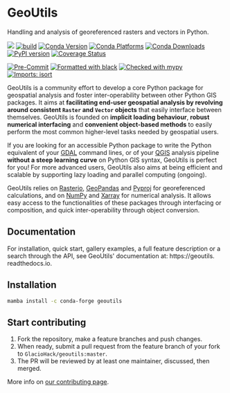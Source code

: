 # GeoUtils

Handling and analysis of georeferenced rasters and vectors in Python.

![](https://readthedocs.org/projects/geoutils/badge/?version=latest)
[![build](https://github.com/GlacioHack/geoutils/actions/workflows/python-app.yml/badge.svg)](https://github.com/GlacioHack/GeoUtils/actions/workflows/python-app.yml)
[![Conda Version](https://img.shields.io/conda/vn/conda-forge/geoutils.svg)](https://anaconda.org/conda-forge/geoutils)
[![Conda Platforms](https://img.shields.io/conda/pn/conda-forge/geoutils.svg)](https://anaconda.org/conda-forge/geoutils)
[![Conda Downloads](https://img.shields.io/conda/dn/conda-forge/geoutils.svg)](https://anaconda.org/conda-forge/geoutils)
[![PyPI version](https://badge.fury.io/py/geoutils.svg)](https://badge.fury.io/py/geoutils)
[![Coverage Status](https://coveralls.io/repos/github/GlacioHack/geoutils/badge.svg?branch=main)](https://coveralls.io/github/GlacioHack/geoutils?branch=main)

[![Pre-Commit](https://img.shields.io/badge/pre--commit-enabled-brightgreen?logo=pre-commit&logoColor=white)](https://github.com/pre-commit/pre-commit)
[![Formatted with black](https://img.shields.io/badge/code%20style-black-000000.svg)](https://github.com/python/black)
[![Checked with mypy](http://www.mypy-lang.org/static/mypy_badge.svg)](http://mypy-lang.org/)
[![Imports: isort](https://img.shields.io/badge/%20imports-isort-%231674b1?style=flat&labelColor=ef8336)](https://pycqa.github.io/isort/)

GeoUtils is a community effort to develop a core Python package for geospatial analysis and foster inter-operability between other Python GIS packages.
It aims at **facilitating end-user geospatial analysis by revolving around consistent `Raster` and `Vector` objects** that easily interface between
themselves. GeoUtils is founded on **implicit loading behaviour**, **robust numerical interfacing** and **convenient object-based methods** to easily perform 
the most common higher-level tasks needed by geospatial users.

If you are looking for an accessible Python package to write the Python equivalent of your [GDAL](https://gdal.org/) command lines, or of your 
[QGIS](https://www.qgis.org/en/site/) analysis pipeline **without a steep learning curve** on Python GIS syntax, GeoUtils is perfect for you! For more advanced 
users, GeoUtils also aims at being efficient and scalable by supporting lazy loading and parallel computing (ongoing).

GeoUtils relies on [Rasterio](https://github.com/rasterio/rasterio), [GeoPandas](https://github.com/geopandas/geopandas) and [Pyproj](https://github.com/pyproj4/pyproj) for georeferenced
calculations, and on [NumPy](https://github.com/numpy/numpy) and [Xarray](https://github.com/pydata/xarray) for numerical analysis. It allows easy access to
the functionalities of these packages through interfacing or composition, and quick inter-operability through object conversion.

## Documentation

For installation, quick start, gallery examples, a full feature description or a search through the API, see GeoUtils' documentation at: https://geoutils.
readthedocs.io.

## Installation

```bash
mamba install -c conda-forge geoutils
```

## Start contributing

1. Fork the repository, make a feature branches and push changes.
2. When ready, submit a pull request from the feature branch of your fork to `GlacioHack/geoutils:master`.
3. The PR will be reviewed by at least one maintainer, discussed, then merged.

More info on [our contributing page](CONTRIBUTING.md).
